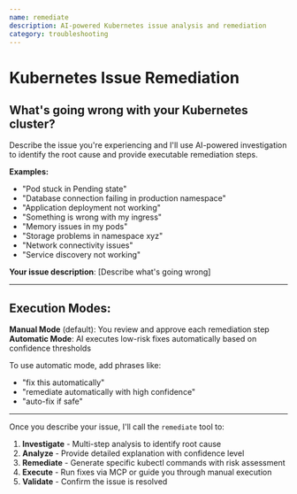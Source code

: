 ```yaml
---
name: remediate
description: AI-powered Kubernetes issue analysis and remediation
category: troubleshooting
---
```


# Kubernetes Issue Remediation

## What's going wrong with your Kubernetes cluster?

Describe the issue you're experiencing and I'll use AI-powered investigation to identify the root cause and provide executable remediation steps.

**Examples:**
- "Pod stuck in Pending state"
- "Database connection failing in production namespace"
- "Application deployment not working"
- "Something is wrong with my ingress"
- "Memory issues in my pods"
- "Storage problems in namespace xyz"
- "Network connectivity issues"
- "Service discovery not working"

**Your issue description**: [Describe what's going wrong]

---

## Execution Modes:

**Manual Mode** (default): You review and approve each remediation step
**Automatic Mode**: AI executes low-risk fixes automatically based on confidence thresholds

To use automatic mode, add phrases like:
- "fix this automatically"
- "remediate automatically with high confidence"
- "auto-fix if safe"

---

Once you describe your issue, I'll call the `remediate` tool to:
1. **Investigate** - Multi-step analysis to identify root cause
2. **Analyze** - Provide detailed explanation with confidence level  
3. **Remediate** - Generate specific kubectl commands with risk assessment
4. **Execute** - Run fixes via MCP or guide you through manual execution
5. **Validate** - Confirm the issue is resolved